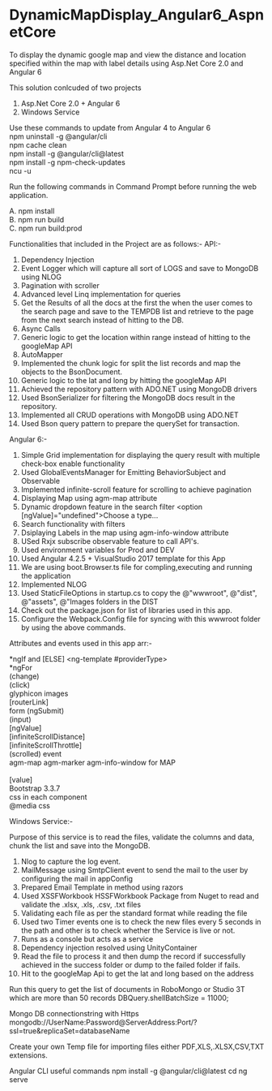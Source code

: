 # DynamicMapDisplay_Angular6_AspnetCore
To display the dynamic google map and view the distance and location specified within the map with label details using Asp.Net Core 2.0 and Angular 6

This solution conlcuded of two projects 
1) Asp.Net Core 2.0 + Angular 6
2) Windows Service

Use these commands to update from Angular 4 to Angular 6<br />
npm uninstall -g @angular/cli<br />
npm cache clean<br />
npm install -g @angular/cli@latest<br />
npm install -g npm-check-updates<br />
ncu -u<br />

Run the following commands in Command Prompt before running the web application.

A. npm install<br />
B. npm run build<br />
C. npm run build:prod<br />

Functionalities that included in the Project are as follows:-
API:-
1) Dependency Injection
2) Event Logger which will capture all sort of LOGS and save to MongoDB using NLOG
3) Pagination with scroller
4) Advanced level Linq implementation for queries
5) Get the Results of all the docs at the first the when the user comes to the search page and save to the TEMPDB list and retrieve to the page from the next search instead of hitting to the DB.
6) Async Calls
7) Generic logic to get the location within range instead of hitting to the googleMap API
8) AutoMapper
9) Implemented the chunk logic for split the list records and map the objects to the BsonDocument.
10) Generic logic to the lat and long by hitting the googleMap API 
11) Achieved the repository pattern with ADO.NET using MongoDB drivers
12) Used BsonSerializer for filtering the MongoDB docs result in the repository.
13) Implemented all CRUD operations with MongoDB using ADO.NET
14) Used Bson query pattern to prepare the querySet for transaction.

Angular 6:-
1) Simple Grid implementation for displaying the query result with multiple check-box enable functionality
2) Used GlobalEventsManager for Emitting BehaviorSubject and Observable 
3) Implemented infinite-scroll feature for scrolling to achieve pagination
4) Displaying Map using agm-map attribute
5) Dynamic dropdown feature in the search filter <option [ngValue]="undefined">Choose a type...</option>
6) Search functionality with filters
7) Dsiplaying Labels in the map using agm-info-window attribute
8) USed Rxjx subscribe observable feature to call API's.
9) Used environment variables for Prod and DEV
10) Used Angular 4.2.5 + VisualStudio 2017 template for this App
11) We are using boot.Browser.ts file for compling,executing and running the application
12) Implemented NLOG
13) Used StaticFileOptions in startup.cs to copy the @"wwwroot", @"dist", @"assets", @"Images folders in the DIST
14) Check out the package.json for list of libraries used in this app.
15) Configure the Webpack.Config file for syncing with this wwwroot folder by using the above commands.

Attributes and events used in this app arr:-

*ngIf and [ELSE] <ng-template #providerType><br />
*ngFor<br />
(change)<br />
(click)<br />
glyphicon images<br />
[routerLink]<br />
form (ngSubmit)<br />
(input)<br />
[ngValue]<br />
[infiniteScrollDistance]<br />
[infiniteScrollThrottle]<br />
(scrolled) event<br />
 agm-map agm-marker agm-info-window for MAP<br />
<router-outlet><br />
[value]<br />
Bootstrap 3.3.7<br />
css in each component<br />
@media css<br />
 
Windows Service:- 

Purpose of this service is to read the files, validate the columns and data, chunk the list and save into the MongoDB. 
1) Nlog to capture the log event.
2) MailMessage using SmtpClient event to send the mail to the user by configuring the mail in appConfig
3) Prepared Email Template in method using razors
4) Used XSSFWorkbook HSSFWorkbook Package from Nuget to read and validate the .xlsx, .xls, .csv, .txt files
5) Validating each file as per the standard format while reading the file
6) Used two Timer events one is to check the new files every 5 seconds in the path and other is to check whether the Service is live or not.
7) Runs as a console but acts as a service
8) Dependency injection resolved using UnityContainer
9) Read the file to process it and then dump the record if successfully achieved in the success folder or dump to the failed folder if fails.
10) Hit to the googleMap Api to get the lat and long based on the address


Run this query to get the list of documents in RoboMongo or Studio 3T which are more than 50 records 
DBQuery.shellBatchSize = 11000;



Mongo DB connectionstring with Https
mongodb://UserName:Password@ServerAddress:Port/?ssl=true&replicaSet=databaseName

Create your own Temp file for importing files either PDF,XLS,.XLSX,CSV,TXT extensions.


Angular CLI useful commands
npm install -g @angular/cli@latest
cd <my-app>
ng serve 
